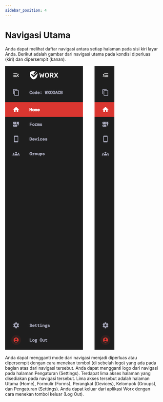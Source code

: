 ```yaml
---
sidebar_position: 4
---
```


# Navigasi Utama

Anda dapat melihat daftar navigasi antara setiap halaman pada sisi kiri layar Anda. Berikut adalah gambar dari navigasi utama pada kondisi diperluas (kiri) dan dipersempit (kanan).

![](/img/screenshots/website-application-usage/main-navigation/main-navigation-1.png#center)

Anda dapat mengganti mode dari navigasi menjadi diperluas atau dipersempit dengan cara menekan tombol (di sebelah logo) yang ada pada bagian atas dari navigasi tersebut. Anda dapat mengganti logo dari navigasi pada halaman Pengaturan (Settings). Terdapat lima akses halaman yang disediakan pada navigasi tersebut. Lima akses tersebut adalah halaman Utama (Home), Formulir (Forms), Perangkat (Devices), Kelompok (Groups), dan Pengaturan (Settings). Anda dapat keluar dari aplikasi Worx dengan cara menekan tombol keluar (Log Out).